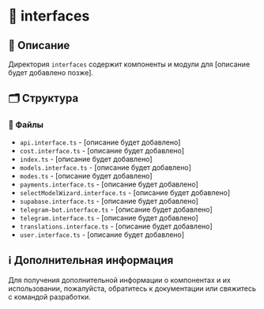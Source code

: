 # 📁 interfaces

## 📝 Описание

Директория `interfaces` содержит компоненты и модули для [описание будет добавлено позже].

## 🗂️ Структура

### 📄 Файлы

- `api.interface.ts` - [описание будет добавлено]
- `cost.interface.ts` - [описание будет добавлено]
- `index.ts` - [описание будет добавлено]
- `models.interface.ts` - [описание будет добавлено]
- `modes.ts` - [описание будет добавлено]
- `payments.interface.ts` - [описание будет добавлено]
- `selectModelWizard.interface.ts` - [описание будет добавлено]
- `supabase.interface.ts` - [описание будет добавлено]
- `telegram-bot.interface.ts` - [описание будет добавлено]
- `telegram.interface.ts` - [описание будет добавлено]
- `translations.interface.ts` - [описание будет добавлено]
- `user.interface.ts` - [описание будет добавлено]

## ℹ️ Дополнительная информация

Для получения дополнительной информации о компонентах и их использовании, пожалуйста, обратитесь к документации или свяжитесь с командой разработки.
